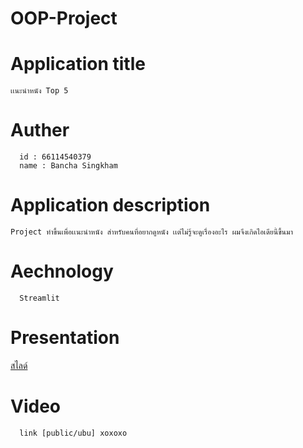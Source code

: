 # OOP-Project
# Application title
```
เเนะนำหนัง Top 5
```
# Auther
```
  id : 66114540379
  name : Bancha Singkham
```
# Application description
```
Project ทำขึ้นเพื่อเเนะนำหนัง สำหรับคนที่อยากดูหนัง เเต่ไม่รู้จะดูเรื่องอะไร ผมจึงเกิดไอเดียนี้ขึ้นมา
```
# Aechnology
```
  Streamlit
```
# Presentation

  [สไลด์](https://www.canva.com/design/DAF_e76GPz0/NOlki7W4avngo11OI1eCNQ/edit?utm_content=DAF_e76GPz0&utm_campaign=designshare&utm_medium=link2&utm_source=sharebutton)

# Video
```
  link [public/ubu] xoxoxo
```
